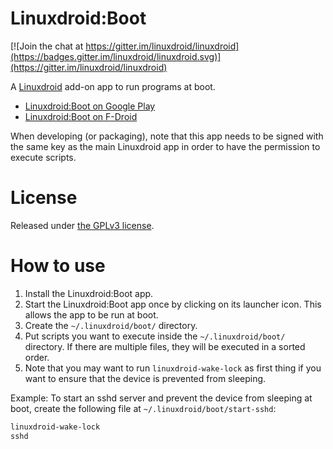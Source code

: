 Linuxdroid:Boot
===========
[![Join the chat at https://gitter.im/linuxdroid/linuxdroid](https://badges.gitter.im/linuxdroid/linuxdroid.svg)](https://gitter.im/linuxdroid/linuxdroid)

A [Linuxdroid](https://linuxdroid.app) add-on app to run programs at boot.

- [Linuxdroid:Boot on Google Play](https://play.google.com/store/apps/details?id=com.linuxdroid.boot)
- [Linuxdroid:Boot on F-Droid](https://f-droid.org/packages/com.linuxdroid.boot)

When developing (or packaging), note that this app needs to be signed with the same key as the main Linuxdroid app in order to have the permission to execute scripts.

License
=======
Released under [the GPLv3 license](https://www.gnu.org/licenses/gpl.html).

How to use
==========
1. Install the Linuxdroid:Boot app.
2. Start the Linuxdroid:Boot app once by clicking on its launcher icon. This allows the app to be run at boot.
3. Create the `~/.linuxdroid/boot/` directory.
4. Put scripts you want to execute inside the `~/.linuxdroid/boot/` directory. If there are multiple files, they will be executed in a sorted order.
5. Note that you may want to run `linuxdroid-wake-lock` as first thing if you want to ensure that the device is prevented from sleeping.

Example: To start an sshd server and prevent the device from sleeping at boot, create the following file at `~/.linuxdroid/boot/start-sshd`:

```sh
linuxdroid-wake-lock
sshd
```
